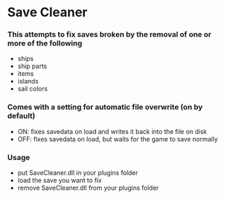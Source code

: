 # Save Cleaner
### This attempts to fix saves broken by the removal of one or more of the following
- ships
- ship parts
- items
- islands
- sail colors

### Comes with a setting for automatic file overwrite (on by default)
- ON: fixes savedata on load and writes it back into the file on disk
- OFF: fixes savedata on load, but waits for the game to save normally

### Usage
- put SaveCleaner.dll in your plugins folder
- load the save you want to fix
- remove SaveCleaner.dll from your plugins folder
